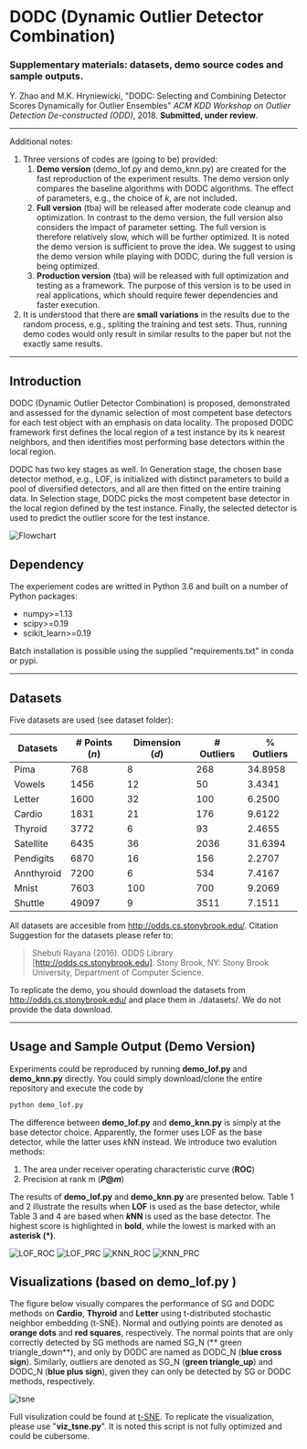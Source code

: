 # DODC (Dynamic Outlier Detector Combination)
### Supplementary materials: datasets, demo source codes and sample outputs.

Y. Zhao and M.K. Hryniewicki, "DODC: Selecting and Combining Detector Scores Dynamically for Outlier Ensembles" *ACM KDD Workshop on Outlier Detection De-constructed (ODD)*, 2018. **Submitted, under review**.

------------

Additional notes:
1. Three versions of codes are (going to be) provided:
   1. **Demo version** (demo_lof.py and demo_knn.py) are created for the fast reproduction of the experiment results. The demo version only compares the baseline algorithms with DODC algorithms. The effect of parameters, e.g., the choice of *k*, are not included.
   2.  **Full version** (tba)  will be released after moderate code cleanup and optimization. In contrast to the demo version, the full version also considers the impact of parameter setting. The full version is therefore relatively slow, which will be further optimized. It is noted the demo version is sufficient to prove the idea. We suggest to using the demo version while playing with DODC, during the full version is being optimized.
   3. **Production version** (tba) will be released with full optimization and testing as a framework. The purpose of this version is to be used in real applications, which should require fewer dependencies and faster execution.
3. It is understood that there are **small variations** in the results due to the random process, e.g., spliting the training and test sets. Thus, running demo codes would only result in similar results to the paper but not the exactly same results.
------------

##  Introduction
DODC (Dynamic Outlier Detector Combination) is proposed, demonstrated and assessed for the dynamic selection of most competent base detectors for each test object with an emphasis on data locality. The proposed DODC framework first defines the local region of a test instance by its k nearest neighbors, and then identifies most performing base detectors within the local region.

DODC has two key stages as well. In Generation stage, the chosen base detector method, e.g., LOF, is initialized with distinct parameters to build a pool of diversified detectors, and all are then fitted on the entire training data. In Selection stage, DODC picks the most competent base detector in the local region defined by the test instance. Finally, the selected detector is used to predict the outlier score for the test instance.

![Flowchart](https://github.com/yzhao062/DODC/blob/master/md_figs/flowchart.png)

## Dependency
The experiement codes are writted in Python 3.6 and built on a number of Python packages:
- numpy>=1.13
- scipy>=0.19
- scikit_learn>=0.19

Batch installation is possible using the supplied "requirements.txt" in conda or pypi.

------------

## Datasets
Five datasets are used (see dataset folder):

|  Datasets | #  Points (*n*)  | Dimension (*d*)  | # Outliers  | % Outliers
| ------------ | ------------ | ------------ | ------------ |------------|
|Pima 	|768	|8	|268	|34.8958|
|Vowels|	1456	|12|	50|	3.4341|
|Letter	|1600|	32|	100	|6.2500|
|Cardio|	1831	|21	|176|	9.6122|
|Thyroid	|3772	|6	|93	|2.4655|
|Satellite	|6435	|36	|2036	|31.6394|
|Pendigits	|6870	|16	|156	|2.2707|
|Annthyroid	|7200	|6	|534	|7.4167|
|Mnist	|7603	|100	|700	|9.2069|
|Shuttle	|49097	|9	|3511|	7.1511|

All datasets are accesible from http://odds.cs.stonybrook.edu/. Citation Suggestion for the datasets please refer to: 
> Shebuti Rayana (2016).  ODDS Library [http://odds.cs.stonybrook.edu]. Stony Brook, NY: Stony Brook University, Department of Computer Science.

To replicate the demo, you should download the datasets from http://odds.cs.stonybrook.edu/ and place them in ./datasets/. We do not provide the data download.

------------

## Usage and Sample Output (Demo Version)
Experiments could be reproduced by running **demo_lof.py** and **demo_knn.py** directly. You could simply download/clone the entire repository and execute the code by 
```bash
python demo_lof.py
```

The difference between **demo_lof.py** and **demo_knn.py** is simply at the base detector choice. Apparently, the former uses LOF as the base detector, while the latter uses *k*NN instead. We introduce two evalution methods:
1.  The area under receiver operating characteristic curve (**ROC**)
2.  Precision at rank m (***P*@*m***) 

The results of **demo_lof.py** and **demo_knn.py**  are presented below. Table 1 and 2 illustrate the results when **LOF** is used as the base detector, while Table 3 and 4 are based when ***k*NN** is used as the base detector. The highest score is highlighted in **bold**, while the lowest is marked with an **asterisk (*)**.

![ LOF_ROC](https://github.com/yzhao062/DODC/blob/master/md_figs/lof_roc.png)
![ LOF_PRC](https://github.com/yzhao062/DODC/blob/master/md_figs/lof_prc.png)
![ KNN_ROC](https://github.com/yzhao062/DODC/blob/master/md_figs/knn_roc.png)
![ KNN_PRC](https://github.com/yzhao062/DODC/blob/master/md_figs/knn_prc.png)

## Visualizations (based on demo_lof.py )
The figure below visually compares the performance of SG and DODC methods on **Cardio**, **Thyroid** and **Letter** using t-distributed stochastic neighbor embedding (t-SNE). Normal and outlying points are denoted as **orange dots** and **red squares**, respectively. The normal points that are only correctly detected by SG methods are named SG_N (** green triangle_down**), and only by DODC are named as DODC_N (**blue cross sign**). Similarly, outliers are denoted as SG_N (**green triangle_up**) and DODC_N (**blue plus sign**), given they can only be detected by SG or DODC methods, respectively.

![ tsne](https://github.com/yzhao062/DODC/blob/master/md_figs/tsne.png)

Full visulization could be found at [t-SNE](https://github.com/yzhao062/DODC/tree/master/viz "t-SNE"). To replicate the  visualization, please use "**viz_tsne.py**". It is noted this script is not fully optimized and could be cubersome.
